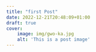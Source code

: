 ```yaml
---
title: "first Post"
date: 2022-12-21T20:48:09+01:00
draft: true
cover:
    image: img/gwo-ka.jpg
    alt: 'This is a post image'
---
```


